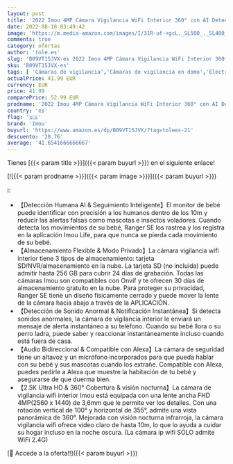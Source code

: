 ```yaml
---
layout: post
title: '2022 Imou 4MP Cámara Vigilancia WiFi Interior 360° con AI Detección Humano  2.5K Cámara IP WiFi con Visión Nocturna  Audio Bidireccional Sirena Control Remoto  Modo de Privacidad Compatible con Alexa'
date: 2022-08-18 03:49:42
image: 'https://m.media-amazon.com/images/I/31R-uf-+gcL._SL500_._SL400_.jpg'
comments: true
category: ofertas
author: 'tole.es'
slug: 'B09VT15JVX-es 2022 Imou 4MP Cámara Vigilancia WiFi Interior 360° con AI...'
sku: 'B09VT15JVX-es'
tags: [ 'Cámaras de vigilancia','Cámaras de vigilancia en domo','Electrónica','Fotografía y videocámaras','alexa','imou','🇪🇸', ]
actualPrice: 41.99 EUR
currency: EUR
price: 41.99
comparePrice: 52.99 EUR
prodname: '2022 Imou 4MP Cámara Vigilancia WiFi Interior 360° con AI Detección Humano  2.5K Cámara IP WiFi con Visión Nocturna  Audio Bidireccional Sirena Control Remoto  Modo de Privacidad Compatible con Alexa'
country: 'es'
flag: '🇪🇸'
brand: 'Imou'
buyurl: 'https://www.amazon.es/dp/B09VT15JVX/?tag=tolees-21'
descuento: '20.76'
average: '41.6541666666667'
---
```


Tienes [{{< param title >}}]({{< param buyurl >}}) en el siguiente enlace!

[![{{< param prodname >}}]({{< param image >}})]({{< param buyurl >}})

ℹ️:

- 【Detección Humana AI & Seguimiento Inteligente】El monitor de bebé puede identificar con precisión a los humanos dentro de los 10m y reducir las alertas falsas como mascotas e insectos voladores. Cuando detecta los movimientos de su bebé, Ranger SE los rastrea y los registra en la aplicación Imou Life, para que nunca se pierda cada movimiento de su bebé.
- 【Almacenamiento Flexible & Modo Privado】La cámara vigilancia wifi interior tiene 3 tipos de almacenamiento: tarjeta SD/NVR/almacenamiento en la nube. La tarjeta SD (no incluida) puede admitir hasta 256 GB para cubrir 24 días de grabación. Todas las cámaras Imou son compatibles con Onvif y te ofrecen 30 días de almacenamiento gratuito en la nube. Para proteger su privacidad, Ranger SE tiene un diseño físicamente cerrado y puede mover la lente de la cámara hacia abajo a través de la APLICACIÓN.
- 【Detección de Sonido Anormal & Notificación Instantánea】Si detecta sonidos anormales, la cámara de vigilancia interior le enviará un mensaje de alerta instantáneo a su teléfono. Cuando su bebé llora o su perro ladra, puede saber y reaccionar instantáneamente incluso cuando está fuera de casa.
- 【Audio Bidireccional & Compatible con Alexa】La cámara de seguridad tiene un altavoz y un micrófono incorporados para que pueda hablar con su bebé y sus mascotas cuando los extrañe. Compatible con Alexa, puedes pedirle a Alexa que muestre la habitación de tu bebé y asegurarse de que duerma bien.
- 【2.5K Ultra HD & 360° Cobertura & visión nocturna】La cámara de vigilancia wifi interior Imou está equipada con una lente ancha FHD 4MP(2560 x 1440) de 3,6mm que le permite ver los detalles. Con una rotación vertical de 100° y horizontal de 355°, admite una vista panorámica de 360°. Mejorada con visión nocturna infrarroja, la cámara vigilancia wifi ofrece video claro de hasta 10m, lo que lo ayuda a cuidar su hogar incluso en la noche oscura. (La cámara ip wifi SOLO admite WiFi 2.4G)

[🛒 Accede a la oferta!!]({{< param buyurl >}})
